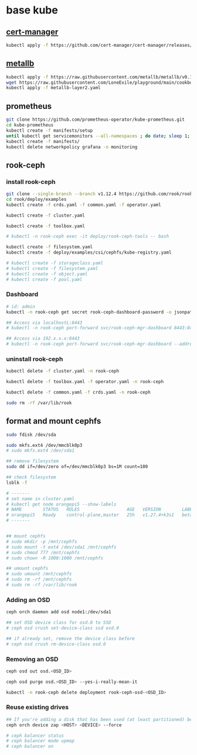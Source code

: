 # base kube

## [cert-manager](https://cert-manager.io/docs/installation/#default-static-install)

```bash
kubectl apply -f https://github.com/cert-manager/cert-manager/releases/download/v1.13.0/cert-manager.yaml
```

## [metallb](https://metallb.universe.tf/installation/#installation-by-manifest)

```bash
kubectl apply -f https://raw.githubusercontent.com/metallb/metallb/v0.13.11/config/manifests/metallb-native.yaml
wget https://raw.githubusercontent.com/LoneExile/playground/main/cookbook/k3s/metallb-layer2.yaml
kubectl apply -f metallb-layer2.yaml
```

## prometheus

```bash
git clone https://github.com/prometheus-operator/kube-prometheus.git
cd kube-prometheus
kubectl create -f manifests/setup
until kubectl get servicemonitors --all-namespaces ; do date; sleep 1; echo ""; done
kubectl create -f manifests/
kubectl delete networkpolicy grafana -n monitoring
```

## rook-ceph

### install rook-ceph

```bash
git clone --single-branch --branch v1.12.4 https://github.com/rook/rook.git
cd rook/deploy/examples
kubectl create -f crds.yaml -f common.yaml -f operator.yaml
```

```bash
kubectl create -f cluster.yaml
```

```bash
kubectl create -f toolbox.yaml

# kubectl -n rook-ceph exec -it deploy/rook-ceph-tools -- bash
```

```bash
kubectl create -f filesystem.yaml
kubectl create -f deploy/examples/csi/cephfs/kube-registry.yaml
```

```bash
# kubectl create -f storageclass.yaml
# kubectl create -f filesystem.yaml
# kubectl create -f object.yaml
# kubectl create -f pool.yaml
```

### Dashboard

```bash
# id: admin
kubectl -n rook-ceph get secret rook-ceph-dashboard-password -o jsonpath="{['data']['password']}" | base64 --decode && echo

## Access via localhostL:8443
# kubectl -n rook-ceph port-forward svc/rook-ceph-mgr-dashboard 8443:8443

## Access via 192.x.x.x:8443
# kubectl -n rook-ceph port-forward svc/rook-ceph-mgr-dashboard --address 0.0.0.0 8443:8443
```

### uninstall rook-ceph

```bash
kubectl delete -f cluster.yaml -n rook-ceph
```

```bash
kubectl delete -f toolbox.yaml -f operator.yaml -n rook-ceph
```

```bash
kubectl delete -f common.yaml -f crds.yaml -n rook-ceph
```

```bash
sudo rm -rf /var/lib/rook
```

## format and mount cephfs

```bash
sudo fdisk /dev/sda

sudo mkfs.ext4 /dev/mmcblk0p3
# sudo mkfs.ext4 /dev/sda1

## remove filesystem
sudo dd if=/dev/zero of=/dev/mmcblk0p3 bs=1M count=100

## check filesystem
lsblk -f

# -------
# set name in cluster.yaml
# kubectl get node orangepi5 --show-labels
# NAME        STATUS   ROLES                  AGE   VERSION        LABELS
# orangepi5   Ready    control-plane,master   25h   v1.27.4+k3s1   beta.kubernetes.io/arch=arm64,beta.kubernetes.io/instance-type=k3s,beta.kubernetes.io/os=linux,kubernetes.io/arch=arm64,kubernetes.io/hostname=orangepi5,kubernetes.io/os=linux,node-role.kubernetes.io/control-plane=true,node-role.kubernetes.io/master=true,node.kubernetes.io/instance-type=k3s
# -------


## mount cephfs
# sudo mkdir -p /mnt/cephfs
# sudo mount -t ext4 /dev/sda1 /mnt/cephfs
# sudo chmod 777 /mnt/cephfs
# sudo chown -R 1000:1000 /mnt/cephfs

## umount cephfs
# sudo umount /mnt/cephfs
# sudo rm -rf /mnt/cephfs
# sudo rm -rf /var/lib/rook

```

### Adding an OSD

```bash
ceph orch daemon add osd node1:/dev/sda1

## set OSD device class for osd.0 to SSD
# ceph osd crush set-device-class ssd osd.0

## if already set, remove the device class before
# ceph osd crush rm-device-class osd.0
```

### Removing an OSD

```bash
ceph osd out osd.<OSD_ID>
```

```bash
ceph osd purge osd.<OSD_ID> --yes-i-really-mean-it
```

```bash
kubectl -n rook-ceph delete deployment rook-ceph-osd-<OSD_ID>
```

### Reuse existing drives

```bash
## If you're adding a disk that has been used (at least partitioned) before, ceph will require that you clear (zap in ceph jargon) the device before.
ceph orch device zap <HOST> <DEVICE> --force

# ceph balancer status
# ceph balancer mode upmap
# ceph balancer on
```

